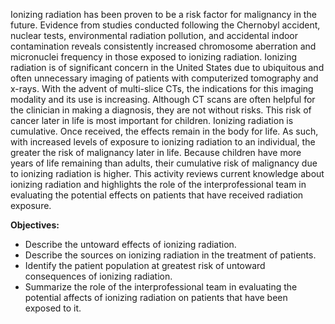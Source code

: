 Ionizing radiation has been proven to be a risk factor for malignancy in the future. Evidence from studies conducted following the Chernobyl accident, nuclear tests, environmental radiation pollution, and accidental indoor contamination reveals consistently increased chromosome aberration and micronuclei frequency in those exposed to ionizing radiation. Ionizing radiation is of significant concern in the United States due to ubiquitous and often unnecessary imaging of patients with computerized tomography and x-rays. With the advent of multi-slice CTs, the indications for this imaging modality and its use is increasing. Although CT scans are often helpful for the clinician in making a diagnosis, they are not without risks. This risk of cancer later in life is most important for children. Ionizing radiation is cumulative. Once received, the effects remain in the body for life. As such, with increased levels of exposure to ionizing radiation to an individual, the greater the risk of malignancy later in life. Because children have more years of life remaining than adults, their cumulative risk of malignancy due to ionizing radiation is higher. This activity reviews current knowledge about ionizing radiation and highlights the role of the interprofessional team in evaluating the potential effects on patients that have received radiation exposure.

**Objectives:**
- Describe the untoward effects of ionizing radiation.
- Describe the sources on ionizing radiation in the treatment of patients.
- Identify the patient population at greatest risk of untoward consequences of ionizing radiation.
- Summarize the role of the interprofessional team in evaluating the potential affects of ionizing radiation on patients that have been exposed to it.